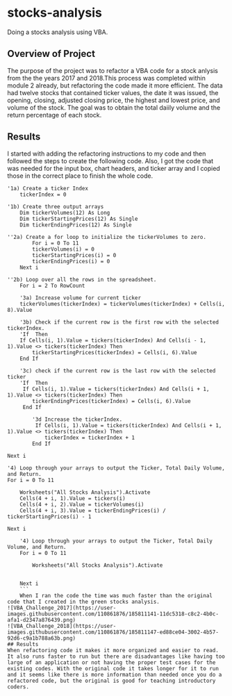 # stocks-analysis
Doing a stocks analysis using VBA.
## Overview of Project
The purpose of the project was to refactor a VBA code for a stock anlysis from the the years 2017 and 2018.This process was completed within module 2 already, but refactoring the code made it more efficient. The data had twelve stocks that contained ticker values, the date it was issued, the opening, closing, adjusted closing price, the highest and lowest price, and volume of the stock. The goal was to obtain the total daiily volume and the return percentage of each stock.
## Results
I started with adding the refactoring instructions to my code and then followed the steps to create the following code. Also, I got the code that was needed for the input box, chart headers, and ticker array and I copied those in the correct place to finish the whole code.
```
'1a) Create a ticker Index
    tickerIndex = 0

'1b) Create three output arrays
    Dim tickerVolumes(12) As Long
    Dim tickerStartingPrices(12) As Single
    Dim tickerEndingPrices(12) As Single

''2a) Create a for loop to initialize the tickerVolumes to zero.
        For i = 0 To 11
        tickerVolumes(i) = 0
        tickerStartingPrices(i) = 0
        tickerEndingPrices(i) = 0
    Next i

''2b) Loop over all the rows in the spreadsheet.
    For i = 2 To RowCount

    '3a) Increase volume for current ticker
    tickerVolumes(tickerIndex) = tickerVolumes(tickerIndex) + Cells(i, 8).Value
    
    '3b) Check if the current row is the first row with the selected tickerIndex.
    'If  Then
    If Cells(i, 1).Value = tickers(tickerIndex) And Cells(i - 1, 1).Value <> tickers(tickerIndex) Then
        tickerStartingPrices(tickerIndex) = Cells(i, 6).Value
    End If
    
    '3c) check if the current row is the last row with the selected ticker
    'If  Then
     If Cells(i, 1).Value = tickers(tickerIndex) And Cells(i + 1, 1).Value <> tickers(tickerIndex) Then
        tickerEndingPrices(tickerIndex) = Cells(i, 6).Value
     End If

        '3d Increase the tickerIndex.
         If Cells(i, 1).Value = tickers(tickerIndex) And Cells(i + 1, 1).Value <> tickers(tickerIndex) Then
            tickerIndex = tickerIndex + 1
        End If

Next i

'4) Loop through your arrays to output the Ticker, Total Daily Volume, and Return.
For i = 0 To 11
    
    Worksheets("All Stocks Analysis").Activate
    Cells(4 + i, 1).Value = tickers(i)
    Cells(4 + i, 2).Value = tickerVolumes(i)
    Cells(4 + i, 3).Value = tickerEndingPrices(i) / tickerStartingPrices(i) - 1
    
Next i
    
    '4) Loop through your arrays to output the Ticker, Total Daily Volume, and Return.
    For i = 0 To 11
        
        Worksheets("All Stocks Analysis").Activate
        
        
    Next i
    ```
    When I ran the code the time was much faster than the original code that I created in the green stocks analysis.
![VBA_Challenge_2017](https://user-images.githubusercontent.com/110861876/185811141-11dc5318-c8c2-4b0c-afa1-d2347a876439.png)
![VBA_Challenge_2018](https://user-images.githubusercontent.com/110861876/185811147-ed88ce04-3002-4b57-92d6-c9a1b788a63b.png)
## Results
When refactoring code it makes it more organized and easier to read. It also runs faster to run but there are disadvantages like having too large of an application or not having the proper test cases for the existing codes. With the original code it takes longer for it to run and it seems like there is more information than needed once you do a refactored code, but the original is good for teaching introductory coders.
